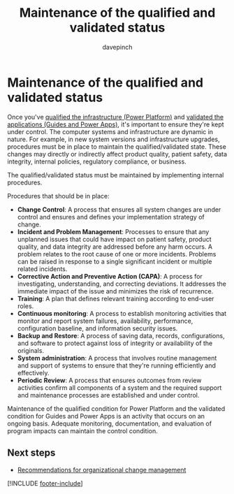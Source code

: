 ﻿---
title: Maintenance of the qualified and validated status
description: Learn about maintaining the infrastructure and apps that have been qualified and validated
ms.date: 03/21/2023
ms.topic: conceptual
author: davepinch
ms.author: davepinch
ms-reviewer: m-hartmann
ms.custom: bap-template
---

# Maintenance of the qualified and validated status

Once you've [qualified the infrastructure (Power Platform)](purpose-of-validation-and-traceability.md#platform-qualification) and [validated the applications (Guides and Power Apps)](purpose-of-validation-and-traceability.md#application-validations), it's important to ensure they're kept under control. The computer systems and infrastructure are dynamic in nature. For example, in new system versions and infrastructure upgrades, procedures must be in place to maintain the qualified/validated state. These changes may directly or indirectly affect product quality, patient safety, data integrity, internal policies, regulatory compliance, or business.

The qualified/validated status must be maintained by implementing internal procedures.

Procedures that should be in place:

- **Change Control**: A process that ensures all system changes are under control and ensures and defines your implementation strategy of change.
- **Incident and Problem Management**: Processes to ensure that any unplanned issues that could have impact on patient safety, product quality, and data integrity are addressed before any harm occurs. A problem relates to the root cause of one or more incidents. Problems can be raised in response to a single significant incident or multiple related incidents.
- **Corrective Action and Preventive Action (CAPA)**: A process for investigating, understanding, and correcting deviations. It addresses the immediate impact of the issue and minimizes the risk of recurrence.
- **Training**: A plan that defines relevant training according to end-user roles.
- **Continuous monitoring**: A process to establish monitoring activities that monitor and report system failures, availability, performance, configuration baseline, and information security issues.
- **Backup and Restore**: A process of saving data, records, configurations, and software to protect against loss of integrity or availability of the originals.
- **System administration**: A process that involves routine management and support of systems to ensure that they're running efficiently and effectively.
- **Periodic Review**: A process that ensures outcomes from review activities confirm all components of a system and the required support and maintenance processes are established and under control.

Maintenance of the qualified condition for Power Platform and the validated condition for Guides and Power Apps is an activity that occurs on an ongoing basis. Adequate monitoring, documentation, and evaluation of program impacts can maintain the control condition.

## Next steps

- [Recommendations for organizational change management](recommendations-org-change-management.md)

[!INCLUDE [footer-include](../../includes/footer-banner.md)]
